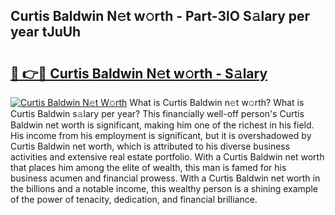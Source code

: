 ## Curtis Baldwin N𝚎t w𝚘rth - Part-3lO S𝚊lary per year tJuUh

# <h2><a href="http://gc457c.nevu.top/?p=Curtis+Baldwin">🔗 👉🔴 Curtis Baldwin N𝚎t w𝚘rth - S𝚊lary</a></h2>

[![Curtis Baldwin N𝚎t W𝚘rth](https://i.imgur.com/Oavwk0R.jpeg)](http://gc457c.nevu.top/?p=Curtis+Baldwin)
What is Curtis Baldwin n𝚎t w𝚘rth? What is Curtis Baldwin s𝚊lary per year?
This financially well-off person's Curtis Baldwin net worth is significant, making him one of the richest in his field. His income from his employment is significant, but it is overshadowed by Curtis Baldwin net worth, which is attributed to his diverse business activities and extensive real estate portfolio. With a Curtis Baldwin net worth that places him among the elite of wealth, this man is famed for his business acumen and financial prowess. With a Curtis Baldwin net worth in the billions and a notable income, this wealthy person is a shining example of the power of tenacity, dedication, and financial brilliance.
